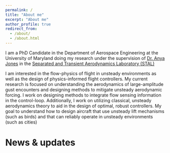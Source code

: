```yaml
---
permalink: /
title: "About me"
excerpt: "About me"
author_profile: true
redirect_from: 
  - /about/
  - /about.html
---
```


I am a PhD Candidate in the Department of Aerospace Engineering at the University of Maryland doing my research under the supervision of [Dr. Anya Jones](https://aero.umd.edu/clark/faculty/40/Anya-R-Jones) in the [Separated and Transient Aerodynamics Laboratory (STAL)](http://stal.umd.edu/)


 I am interested in the flow-physics of flight in unsteady environments as well as the design of physics-informed flight controllers. My current research is focused on understanding the aerodynamics of large-amplitude gust encounters and designing methods to mitigate unsteady aerodynamic forcing.  I work on designing methods to integrate flow sensing information in the control-loop.  Additionally, I work on utilizing classical, unsteady aerodynamics theory to aid in the design of optimal, robust controllers. My goal to understand how to design aircraft that use unsteady lift mechanisms (such as birds) and that can reliably operate in unsteady environments (such as cities)

 News & updates
======

